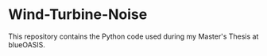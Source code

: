 # Wind-Turbine-Noise
This repository contains the Python code used during my Master's Thesis at blueOASIS.
